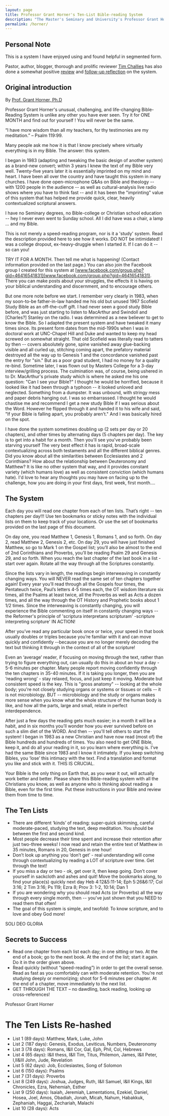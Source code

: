 ```yaml
---
layout: page
title: Professor Grant Horner's Ten-List Bible-reading System
description: "The Master's Seminary and University's Professor Grant Horner's Bible reading system. study in lists."
permalink: /horner/
---
```


## Personal Note
This is a system I have enjoyed using and found helpful in segmented form.

Pastor, author, blogger, thorough and prolific reviewer [Tim Challies](https://www.challies.com/brief-biography/) has also done a somewhat positive [review](https://www.challies.com/christian-living/ten-chapters-per-day/) and [follow-up reflection](https://www.challies.com/general-news/ten-chapters-per-day-follow-up/) on the system.

## Original introduction

By [Prof. Grant Horner, Ph.D](https://www.masters.edu/faculty/grant-horner)

Professor Grant Horner's unusual, challenging, and life-changing Bible-Reading System is unlike any other you have ever seen. Try it for ONE MONTH and find out for yourself ! You will never be the same.

&ldquo;I have more wisdom than all my teachers, for thy testimonies are my meditation.&rdquo; &ndash; Psalm 119:99.

Many people ask me how it is that I know precisely where virtually everything is in my Bible. The answer: this system.

I began in 1983 (adapting and tweaking the basic design of another system) as a brand-new convert; within 3 years I knew the text of my Bible very well. Twenty-five years later it is essentially imprinted on my mind and heart. I have been all over the country and have taught this system in many churches. I have done open-microphone Q&As on Bible and theology -- with 1200 people in the audience -- as well as cultural-analysis live radio shows where you have to think fast -- and it has been the "imprinting" value of this system that has helped me provide quick, clear, heavily contextualized scriptural answers.

I have no Seminary degrees, no Bible-college or Christian school education -- hey I never even went to Sunday school. All I did have was a chair, a lamp ... and my Bible.

This is not merely a speed-reading program, nor is it a 'study' system. Read the description provided here to see how it works. DO NOT be intimidated! I was a college dropout, ex-heavy-druggie when I started it. If I can do it -- so can you!

TRY IT FOR A MONTH. Then tell me what is happening! (Contact information provided on the last page.) You can also join the Facebook group I created for this system at
[www.facebook.com/group.php?gid=46416541831](www.facebook.com/group.php?gid=46416541831). There you can make posts about your struggles, the effects it is having on your biblical understanding and discernment, and to encourage others.

But one more note before we start. I remember very clearly in 1983, when my soon-to-be father-in-law handed me his old but unused 1967 Scofield Study Bible as an off-the-cuff gift. I had never seen a good study Bible before, and was just starting to listen to MacArthur and Swindoll and [Charles?] Stanley on the radio. I was determined as a new believer to get to know the Bible. So I adapted the present system and have tweaked it many times since.
Its present form dates from the mid-1990s when I was in doctoral work at UNC-Chapel Hill and Duke and wanted to keep my head screwed on somewhat straight. That old Scofield was literally read to tatters by then -- covers absolutely gone, spine vanished away glue-backing visible and all curled up, stitching coming apart, the prefatory material destroyed all the way up to Genesis 1 and the concordance vanished past the entry for "sin." But as a poor grad student, I had no money for a quality re-bind.
Sometime later, I was flown out by Masters College for a 3-day interview/grilling process. The culmination was, of course, being ushered in to Dr. MacArthur's private study which is where he asked me his one question: "Can I see your Bible?"
I thought he would be horrified, because it looked like it had been through a typhoon -- it looked unloved and neglected.
Something from a dumpster. It was unbound, with stringy mess and paper debris hanging out. I was so embarrassed. I thought he would chastise me and recommend I get a new study Bible if I was serious about the Word.
However he flipped through it and handed it to his wife and said, "If your Bible is falling apart, you probably aren't." And I was basically hired on the spot.

I have done the system sometimes doubling up (2 sets per day or 20 chapters), and other times by alternating days (5 chapters per day). The key is to get into a habit for a month. Then you'll see you've probably been starving yourself
The very best effect it has is rapid, broad-scale contextualizing across both testaments and all the different biblical genres. Did you know about all the similarities between Ecclesiastes and 2 Corinthians? How about the relationship between Deuteronomy and Matthew? It is like no other system that way, and it provides constant variety (which humans love) as well as consistent conviction (which humans hate).
I'd love to hear any thoughts you may have on facing up to the challenge, how you are doing in your first days, first week, first month....

## The System
Each day you will read one chapter from each of ten lists. That’s right -- ten chapters per day!!! Use ten bookmarks or sticky notes with the individual lists on them to keep track of your locations. Or use the set of bookmarks provided on the last page of this document.

On day one, you read Matthew 1, Genesis 1, Romans 1, and so forth. On day 2, read Matthew 2, Genesis 2, etc. On day 29, you will have just finished Matthew, so go to Mark 1 on the Gospel list; you’ll also be almost to the end of 2nd Corinthians and Proverbs, you’ll be reading Psalm 29 and Genesis 29, and so forth. When you reach the last chapter of the last book in a list - start over again. Rotate all the way through all the Scriptures constantly.

Since the lists vary in length, the readings begin interweaving in constantly changing ways. You will NEVER read the same set of ten chapters together again! Every year you’ll read through all the Gospels four times, the Pentateuch twice, Paul’s letters 4-5 times each, the OT wisdom literature six times, all the Psalms at least twice, all the Proverbs as well as
Acts a dozen times, and all the way through the OT History and Prophetic books about 1 1/2 times. Since the interweaving is constantly changing, you will experience the Bible commenting on itself in constantly changing ways -- the Reformer's principle of 'scriptura interpretans scripturam' -scripture interpreting scripture' IN ACTION!

After you’ve read any particular book once or twice, your speed in that book usually doubles or triples because you’re familiar with it and can move quickly and confidently --because you are no longer merely decoding the text but thinking it through in the context of all of the scripture!

Even an ‘average’ reader, if focusing on moving through the text, rather than trying to figure everything out, can usually do this in about an hour a day - 5-6 minutes per chapter. Many people report moving confidently through the ten chapters in 35-40 minutes. If it is taking you longer, then you are ‘reading wrong’ - stay relaxed, focus, and just keep it moving. Moderate but consistent speed is the key. This is "gross anatomy" -- looking at the whole body; you're not closely studying organs or systems or tissues or cells -- it is not microbiology. BUT -- microbiology and the study or organs makes more sense when you know what the whole structure of the human body is like, and how all the parts, large and small, relate in perfect interdependence.

After just a few days the reading gets much easier; in a month it will be a habit, and in six months you’ll wonder how you ever survived before on such a slim diet of the WORD. And then -- you'll tell others to start the system!
I began in 1983 as a new Christian and have now read (most of) the Bible hundreds and hundreds of times. You also need to get ONE Bible, keep it, and do all your reading in it, so you learn where everything is. I’ve had the same Bible since 1983 and I know it intimately. If you keep switching Bibles, you ‘lose’ this intimacy with the text. Find a translation and format you like and stick with it. THIS IS CRUCIAL.

Your Bible is the only thing on Earth that, as you wear it out, will actually work better and better.
Please share this Bible-reading system with all the Christians you know, as well as anyone who is thinking about reading a Bible, even for the first time.
Put these instructions in your Bible and review them from time to time.

## The Ten Lists
- There are different &lsquo;kinds&rsquo; of reading: super-quick skimming, careful moderate-paced, studying the text, deep meditation. You should be between the first and second kind.
- Most people decrease their time spent and increase their retention after just two-three weeks! I now read and retain the entire text of Matthew in 35 minutes, Romans in 20, Genesis in one hour!
- Don’t look up anything you ‘don’t get’ - real understanding will come through contextualizing by reading a LOT of scripture over time. Get through the text!
- If you miss a day or two - ok, get over it, then keep going. Don’t cover yourself in sackcloth and ashes and quit! Move the bookmarks along, to find your place(s) quickly next day
  Heb 4:12&5:11-14; Eph 5:26&6:17; Col 3:16; 2 Tim 3:16; Ps 119; Ezra 8; Prov 3: 1-2, 10:14; Dan 1
- If you are wondering why you should read Acts (or Proverbs) all the way through every single month, then -- you've just shown that you NEED to read them that often!
- The goal of this system is simple, and twofold: To know scripture, and to love and obey God more!

SOLI DEO GLORIA

## Secrets to Success
- Read one chapter from each list each day; in one sitting or two. At the end of a book; go to the next book. At the end of the list; start it again. Do it in the order given above.
- Read quickly (without “speed-reading”) in order to get the overall sense. Read as fast as you comfortably can with moderate retention. You’re not studying deeply or memorizing; shoot for 5-6 minutes per chapter. At the end of a chapter, move immediately to the next list.
- GET THROUGH THE TEXT – no dawdling, back reading, looking up cross-references!

Professor Grant Horner

# The Ten Lists Re-hashed
- List 1 (89 days): Matthew, Mark, Luke, John
- List 2 (187 days): Genesis, Exodus, Leviticus, Numbers, Deuteronomy
- List 3 (78 days): Romans, I&II Cor, Gal, Eph, Phil, Col, Hebrews
- List 4 (65 days): I&II thess, I&II Tim, Titus, Philemon, James, I&II Peter, I,II&III John, Jude, Revelation
- List 5 (62 days): Job, Ecclesiastes, Song of Solomon
- List 6 (150 days): Psalms
- List 7 (31 days): Proverbs
- List 8 (249 days): Joshua, Judges, Ruth, I&II Samuel, I&II Kings, I&II Chronicles, Ezra, Nehemiah, Esther
- List 9 (250 days): Isaiah, Jeremiah, Lamentations, Ezekiel, Daniel, Hosea, Joel, Amos, Obadiah, Jonah, Micah, Nahum, Habakkuk, Zephaniah, Haggai, Zechariah, Malachi
- List 10 (28 days): Acts
